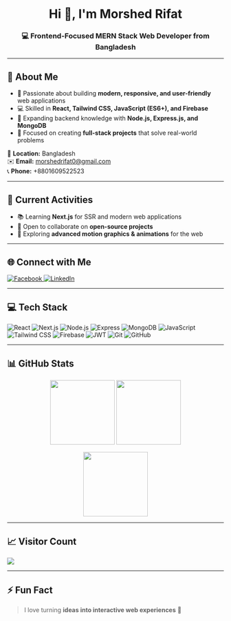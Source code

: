 <!-- Profile Header -->
<h1 align="center">Hi 👋, I'm Morshed Rifat</h1>
<h3 align="center">💻 Frontend-Focused MERN Stack Web Developer from Bangladesh</h3>

---

## 🚀 About Me
- 🌟 Passionate about building **modern, responsive, and user-friendly** web applications  
- 💻 Skilled in **React, Tailwind CSS, JavaScript (ES6+), and Firebase**  
- 🌱 Expanding backend knowledge with **Node.js, Express.js, and MongoDB**  
- 🎯 Focused on creating **full-stack projects** that solve real-world problems  

📍 **Location:** Bangladesh  
✉️ **Email:** morshedrifat0@gmail.com  
📞 **Phone:** +8801609522523  

---

## 🔄 Current Activities
- 📚 Learning **Next.js** for SSR and modern web applications  
- 🤝 Open to collaborate on **open-source projects**  
- 🎨 Exploring **advanced motion graphics & animations** for the web  

---

## 🌐 Connect with Me
<p align="left">
<a href="https://www.facebook.com/morshedrifat1" target="_blank">
<img src="https://img.shields.io/badge/Facebook-%231877F2.svg?logo=Facebook&logoColor=white" alt="Facebook"/>
</a>
<a href="https://linkedin.com/in/morshedrifat1" target="_blank">
<img src="https://img.shields.io/badge/LinkedIn-%230077B5.svg?logo=linkedin&logoColor=white" alt="LinkedIn"/>
</a>
</p>

---

## 💻 Tech Stack
![React](https://img.shields.io/badge/react-%2320232a.svg?style=for-the-badge&logo=react&logoColor=%2361DAFB)
![Next.js](https://img.shields.io/badge/Next.js-%23000000.svg?style=for-the-badge&logo=next.js&logoColor=white)
![Node.js](https://img.shields.io/badge/node.js-%23339933.svg?style=for-the-badge&logo=node.js&logoColor=white)
![Express](https://img.shields.io/badge/express-%23404d59.svg?style=for-the-badge)
![MongoDB](https://img.shields.io/badge/mongodb-%234ea94b.svg?style=for-the-badge&logo=mongodb&logoColor=white)
![JavaScript](https://img.shields.io/badge/javascript-%23F7DF1E.svg?style=for-the-badge&logo=javascript&logoColor=black)
![Tailwind CSS](https://img.shields.io/badge/tailwindcss-%2338B2AC.svg?style=for-the-badge&logo=tailwind-css&logoColor=white)
![Firebase](https://img.shields.io/badge/firebase-%23039BE5.svg?style=for-the-badge&logo=firebase)
![JWT](https://img.shields.io/badge/jwt-%23black.svg?style=for-the-badge&logo=json-web-tokens&logoColor=white)
![Git](https://img.shields.io/badge/git-%23F05033.svg?style=for-the-badge&logo=git&logoColor=white)
![GitHub](https://img.shields.io/badge/github-%23121011.svg?style=for-the-badge&logo=github&logoColor=white)

---

## 📊 GitHub Stats
<p align="center">
<img src="https://github-readme-stats.vercel.app/api?username=mdrahimultahsin&theme=dark&hide_border=false&include_all_commits=true&count_private=true" height="150"/>
<img src="https://github-readme-streak-stats.herokuapp.com/?user=mdrahimultahsin&theme=dark&hide_border=false" height="150"/>
</p>

<p align="center">
<img src="https://github-readme-stats.vercel.app/api/top-langs/?username=mdrahimultahsin&theme=dark&hide_border=false&include_all_commits=true&count_private=true&layout=compact" height="150"/>
</p>

---

## 📈 Visitor Count
[![](https://visitcount.itsvg.in/api?id=mdrahimultahsin&icon=0&color=0)](https://visitcount.itsvg.in)

---

## ⚡ Fun Fact
> I love turning **ideas into interactive web experiences** 🚀
